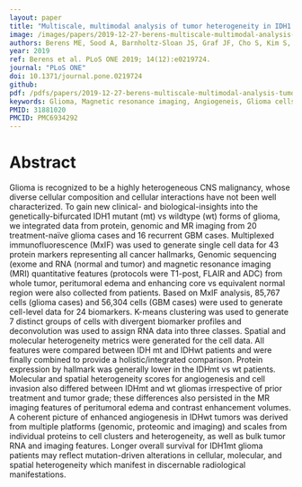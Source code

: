 ```yaml
---
layout: paper
title: "Multiscale, multimodal analysis of tumor heterogeneity in IDH1 mutant vs wild-type diffuse gliomas"
image: /images/papers/2019-12-27-berens-multiscale-multimodal-analysis-tumor-heterogeneity.png
authors: Berens ME, Sood A, Barnholtz-Sloan JS, Graf JF, Cho S, Kim S, Kiefer J, Byron SA, Halperin RF, Nasser S, Adkins J, Cuyugan L, Devine K, Ostrom Q, Couce M, Wolansky L, McDonough E, Schyberg S, Dinn S, Sloan AE, Prados M, Phillips JJ, Nelson SJ, Liang WS, Al-Kofahi Y, Rusu M, Zavodszky MI, Ginty F 
year: 2019
ref: Berens et al. PLoS ONE 2019; 14(12):e0219724. 
journal: "PLoS ONE"
doi: 10.1371/journal.pone.0219724 
github:
pdf: /pdfs/papers/2019-12-27-berens-multiscale-multimodal-analysis-tumor-heterogeneity.pdf
keywords: Glioma, Magnetic resonance imaging, Angiogeneis, Glioma cells, Biomarkers, Cancer treatment, Edema, Protein expression
PMID: 31881020 
PMCID: PMC6934292
---
```


# Abstract

Glioma is recognized to be a highly heterogeneous CNS malignancy, whose diverse cellular composition and cellular interactions have not been well characterized. To gain new clinical- and biological-insights into the genetically-bifurcated IDH1 mutant (mt) vs wildtype (wt) forms of glioma, we integrated data from protein, genomic and MR imaging from 20 treatment-naïve glioma cases and 16 recurrent GBM cases. Multiplexed immunofluorescence (MxIF) was used to generate single cell data for 43 protein markers representing all cancer hallmarks, Genomic sequencing (exome and RNA (normal and tumor) and magnetic resonance imaging (MRI) quantitative features (protocols were T1-post, FLAIR and ADC) from whole tumor, peritumoral edema and enhancing core vs equivalent normal region were also collected from patients. Based on MxIF analysis, 85,767 cells (glioma cases) and 56,304 cells (GBM cases) were used to generate cell-level data for 24 biomarkers. K-means clustering was used to generate 7 distinct groups of cells with divergent biomarker profiles and deconvolution was used to assign RNA data into three classes. Spatial and molecular heterogeneity metrics were generated for the cell data. All features were compared between IDH mt and IDHwt patients and were finally combined to provide a holistic/integrated comparison. Protein expression by hallmark was generally lower in the IDHmt vs wt patients. Molecular and spatial heterogeneity scores for angiogenesis and cell invasion also differed between IDHmt and wt gliomas irrespective of prior treatment and tumor grade; these differences also persisted in the MR imaging features of peritumoral edema and contrast enhancement volumes. A coherent picture of enhanced angiogenesis in IDHwt tumors was derived from multiple platforms (genomic, proteomic and imaging) and scales from individual proteins to cell clusters and heterogeneity, as well as bulk tumor RNA and imaging features. Longer overall survival for IDH1mt glioma patients may reflect mutation-driven alterations in cellular, molecular, and spatial heterogeneity which manifest in discernable radiological manifestations.
